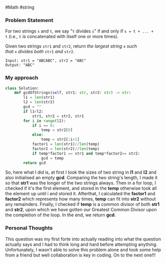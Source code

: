#Math #string 

### Problem Statement
For two strings `s` and `t`, we say "`t` divides `s`" if and only if `s = t + ... + t` (i.e., `t` is concatenated with itself one or more times).

Given two strings `str1` and `str2`, return _the largest string_ `x` _such that_ `x` _divides both_ `str1` _and_ `str2`.

```Example
Input: str1 = "ABCABC", str2 = "ABC"
Output: "ABC"
```
### My approach
```Python
class Solution:
    def gcdOfStrings(self, str1: str, str2: str) -> str:
        l1 = len(str1)
        l2 = len(str2)
        gcd = ""
        if l1<l2:
            str1, str2 = str2, str1
        for i in range(l2):
            if i == 0:
                temp = str2[0]
            else:
                temp = str2[:i+1]
            factor1 = len(str1)//len(temp) 
            factor2 = len(str2)//len(temp)
            if temp*factor1 == str1 and temp*factor2== str2:
                gcd = temp
        return gcd
```
So, here what I did is, at first I took the sizes of two string in **l1** and **l2** and also initialised an empty **gcd**. Comparing the two string's length, I made it so that **str1** was the longer of the two strings always. Then in a for loop, I checked if it's the first element, and stored in the **temp** otherwise took all the element up until i and stored it. Afterthat, I calculated the **factor1** and **factor2** which represents how many times, **temp** can fit into **str2** without any remainders. Finally, I checked if **temp** is a common divisor of both **str1** and **str2**, upon which we have gotten our Greatest Common Divisor upon the completion of the loop. In the end, we return **gcd**.

### Personal Thoughts
This question was my first forte into actually reading into what the question actually says and I had to think long and hard before attempting anything. Unfortunately, I wasn't able to solve this problem alone and took some help from a friend but well collaboration is key in coding. On to the next one!!!